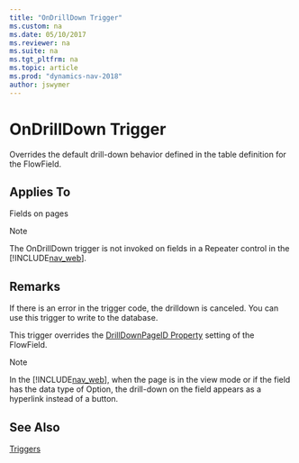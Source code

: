 ```yaml
---
title: "OnDrillDown Trigger"
ms.custom: na
ms.date: 05/10/2017
ms.reviewer: na
ms.suite: na
ms.tgt_pltfrm: na
ms.topic: article
ms.prod: "dynamics-nav-2018"
author: jswymer
---
```

# OnDrillDown Trigger
Overrides the default drill-down behavior defined in the table definition for the FlowField.  
  
## Applies To  
 Fields on pages  
  
> [!NOTE]  
>  The OnDrillDown trigger is not invoked on fields in a Repeater control in the [!INCLUDE[nav_web](includes/nav_web_md.md)].  
  
## Remarks  
 If there is an error in the trigger code, the drilldown is canceled. You can use this trigger to write to the database.  
  
 This trigger overrides the [DrillDownPageID Property](DrillDownPageID-Property.md) setting of the FlowField.  

> [!NOTE]
> In the [!INCLUDE[nav_web](includes/nav_web_md.md)], when the page is in the view mode or if the field has the data type of Option, the drill-down on the field appears as a hyperlink instead of a button. 
  
  
## See Also  
 [Triggers](Triggers.md)